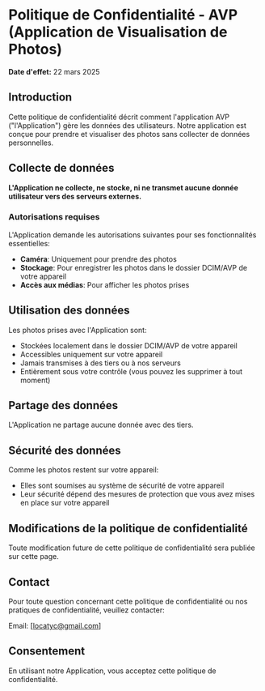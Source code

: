 # Politique de Confidentialité - AVP (Application de Visualisation de Photos)

**Date d'effet:** 22 mars 2025

## Introduction

Cette politique de confidentialité décrit comment l'application AVP ("l'Application") gère les données des utilisateurs. Notre application est conçue pour prendre et visualiser des photos sans collecter de données personnelles.

## Collecte de données

**L'Application ne collecte, ne stocke, ni ne transmet aucune donnée utilisateur vers des serveurs externes.**

### Autorisations requises
L'Application demande les autorisations suivantes pour ses fonctionnalités essentielles:

- **Caméra**: Uniquement pour prendre des photos
- **Stockage**: Pour enregistrer les photos dans le dossier DCIM/AVP de votre appareil
- **Accès aux médias**: Pour afficher les photos prises

## Utilisation des données

Les photos prises avec l'Application sont:
- Stockées localement dans le dossier DCIM/AVP de votre appareil
- Accessibles uniquement sur votre appareil
- Jamais transmises à des tiers ou à nos serveurs
- Entièrement sous votre contrôle (vous pouvez les supprimer à tout moment)

## Partage des données

L'Application ne partage aucune donnée avec des tiers.

## Sécurité des données

Comme les photos restent sur votre appareil:
- Elles sont soumises au système de sécurité de votre appareil
- Leur sécurité dépend des mesures de protection que vous avez mises en place sur votre appareil

## Modifications de la politique de confidentialité

Toute modification future de cette politique de confidentialité sera publiée sur cette page.

## Contact

Pour toute question concernant cette politique de confidentialité ou nos pratiques de confidentialité, veuillez contacter:

Email: [locatyc@gmail.com]

## Consentement

En utilisant notre Application, vous acceptez cette politique de confidentialité.
